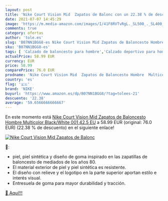```yaml
---
layout: post
title: 'Nike Court Vision Mid  Zapatos de Balonc con un 22.38 % de descuento'
date: 2021-07-07 14:45:29
image: 'https://m.media-amazon.com/images/I/41F8RVTvRgL._SL500_._SL400_.jpg'
comments: true
category: ofertas
author: 'tole.es'
slug: 'B07NN1BGG8-es Nike Court Vision Mid Zapatos de Baloncesto Hombre...'
sku: 'B07NN1BGG8-es'
tags: [ 'Calzado de baloncesto para hombre','Calzado deportivo para hombre','Zapatillas y calzado deportivo para hombre','Zapatos','Zapatos para hombre','Zapatos y complementos','nike','zapatos', ]
actualPrice: 58.99 EUR
currency: EUR
price: 58.99
comparePrice: 76.0 EUR
prodname: 'Nike Court Vision Mid  Zapatos de Baloncesto Hombre  Multicolor  Black/White 001   42.5 EU'
country: 'es'
flag: '🇪🇸'
brand: 'NIKE'
buyurl: 'https://www.amazon.es/dp/B07NN1BGG8/?tag=tolees-21'
descuento: '22.38'
average: '59.6566666666667'
---
```


En este momento está [Nike Court Vision Mid  Zapatos de Baloncesto Hombre  Multicolor  Black/White 001   42.5 EU](https://www.amazon.es/dp/B07NN1BGG8/?tag=tolees-21) a 58.99 EUR (original: 76.0 EUR) (22.38 %  de descuento) en el siguiente enlace!

[![Nike Court Vision Mid  Zapatos de Balonc](https://m.media-amazon.com/images/I/41F8RVTvRgL._SL500_._SL400_.jpg)](https://www.amazon.es/dp/B07NN1BGG8/?tag=tolees-21)

🔎:

- piel, piel sintética y diseño de goma inspirado en las zapatillas de baloncesto de mediados de los años 80.
- El material exterior de piel y piel sintética es resistente.
- El diseño con relieve y el logotipo en la parte superior aportan estilo e interés visual.
- Entresuela de goma para mayor durabilidad y tracción.

[🛒 Aquí!!!](https://www.amazon.es/dp/B07NN1BGG8/?tag=tolees-21)
